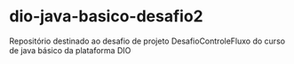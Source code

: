 # dio-java-basico-desafio2
Repositório destinado ao desafio de projeto DesafioControleFluxo do curso de java básico da plataforma DIO
